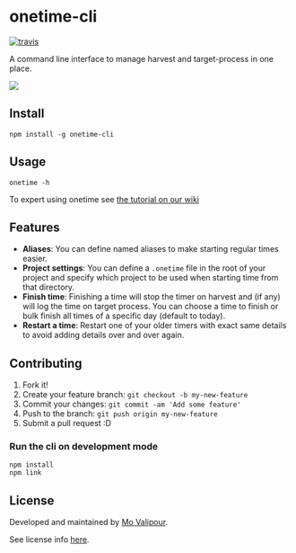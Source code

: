 # onetime-cli
[![travis](https://travis-ci.org/mvalipour/onetime-cli.svg?branch=master)](https://travis-ci.org/mvalipour/onetime-cli)

A command line interface to manage harvest and target-process in one place.

![](http://www.reactiongifs.com/wp-content/uploads/2013/02/aaaand-send.gif)

## Install

```
npm install -g onetime-cli
```

## Usage

```
onetime -h
```

To expert using onetime see [the tutorial on our wiki](https://github.com/mvalipour/onetime-cli/wiki/Tutorial)

## Features

- **Aliases**: You can define named aliases to make starting regular times easier.
- **Project settings**: You can define a `.onetime` file in the root of your project and specify which project to be used when starting time from that directory.
- **Finish time**: Finishing a time will stop the timer on harvest and (if any) will log the time on target process. You can choose a time to finish or bulk finish all times of a specific day (default to today).
- **Restart a time**: Restart one of your older timers with exact same details to avoid
adding details over and over again.

## Contributing

1. Fork it!
2. Create your feature branch: `git checkout -b my-new-feature`
3. Commit your changes: `git commit -am 'Add some feature'`
4. Push to the branch: `git push origin my-new-feature`
5. Submit a pull request :D

### Run the cli on development mode

```
npm install
npm link
```

## License

Developed and maintained by [Mo Valipour](https://github.com/mvalipour).

See license info [here](license.txt).
